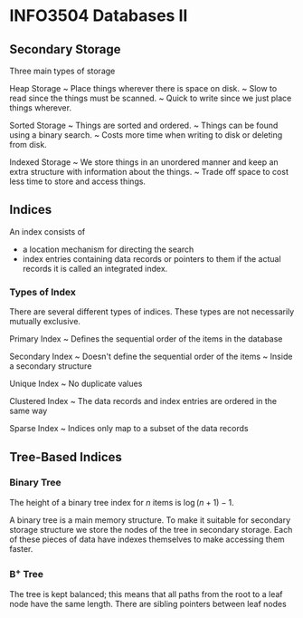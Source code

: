 # INFO3504 Databases II
## Secondary Storage

Three main types of storage

Heap Storage
  ~ Place things wherever there is space on disk.
  ~ Slow to read since the things must be scanned.
  ~ Quick to write since we just place things wherever.
 
Sorted Storage
  ~ Things are sorted and ordered.
  ~ Things can be found using a binary search.
  ~ Costs more time when writing to disk or deleting from disk.
 
Indexed Storage
  ~ We store things in an unordered manner and keep an extra structure with information about the things.
  ~ Trade off space to cost less time to store and access things.

## Indices
An index consists of 

 * a location mechanism for directing the search
 * index entries containing data records or pointers to them
    if the actual records it is called an integrated index.

### Types of Index
There are several different types of indices.
These types are not necessarily mutually exclusive.

Primary Index
  ~ Defines the sequential order of the items in the database

Secondary Index
  ~ Doesn't define the sequential order of the items
  ~ Inside a secondary structure

Unique Index
  ~ No duplicate values

Clustered Index
  ~ The data records and index entries are ordered in the same way

Sparse Index
  ~ Indices only map to a subset of the data records

## Tree-Based Indices
### Binary Tree
The height of a binary tree index for $n$ items is $\log (n+1) -1$.

A binary tree is a main memory structure.
To make it suitable for secondary storage structure we store the nodes of the tree in secondary storage.
Each of these pieces of data have indexes themselves to make accessing them faster.

### B$^+$ Tree
The tree is kept balanced; this means that all paths from the root to a leaf node have the same length.
There are sibling pointers between leaf nodes
